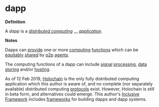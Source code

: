 # dapp

**Definition**

A _dapp_ is a [_distributed computing_](https://github.com/gcassel/Modular-Organization-Terminology/blob/master/terms/distributed-computing.md) __ [_application_](https://github.com/gcassel/Modular-Organization-Terminology/blob/master/terms/application.md).

**Notes**

Dapps can [provide](https://github.com/gcassel/Modular-Organization-Terminology/blob/master/terms/provide.md) one or more [computing](https://github.com/gcassel/Modular-Organization-Terminology/blob/master/terms/compute.md) [functions](https://github.com/gcassel/Modular-Organization-Terminology/blob/master/terms/function.md) which can be [equitably](https://github.com/gcassel/Modular-Organization-Terminology/blob/master/terms/equity.md) [shared](https://github.com/gcassel/Modular-Organization-Terminology/blob/master/terms/common.md) by [p2p](https://github.com/gcassel/Modular-Organization-Terminology/blob/master/terms/p2p.md) [agents](https://github.com/gcassel/Modular-Organization-Terminology/blob/master/terms/agent.md).

The computing functions of a dapp can include [signal](https://github.com/gcassel/Modular-Organization-Terminology/blob/master/terms/signal.md) [processing](https://github.com/gcassel/Modular-Organization-Terminology/blob/master/terms/process.md), [data](https://github.com/gcassel/Modular-Organization-Terminology/blob/master/terms/data.md) [storing](https://github.com/gcassel/Modular-Organization-Terminology/blob/master/terms/store.md) and/or [hosting](https://github.com/gcassel/Modular-Organization-Terminology/blob/master/terms/host.md).

As of 12 Feb 2019, [Holochain](https://holochain.org/) is the only fully distributed computing application which this author is aware of, and no complete (nor separately available) distributed computing [protocols](https://github.com/gcassel/Modular-Organization-Terminology/blob/master/terms/protocol.md) exist. However, Holochain is still in beta form, and alternatives could emerge. This author's [Inclusive Framework](https://docs.google.com/drawings/d/1-WFMRYdueSBba1atcohX0G585zj-gBNlBvZQBqnEmEs/edit?usp=sharing) includes [frameworks](framework.md) for building dapps and dapp systems.
